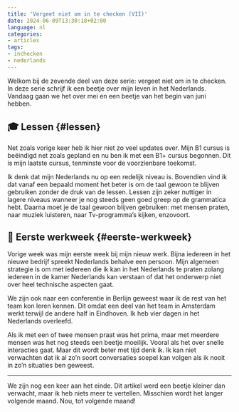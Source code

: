 ```yaml
---
title: 'Vergeet niet om in te checken (VII)'
date: 2024-06-09T13:30:18+02:00
language: nl
categories:
- articles
tags:
- inchecken
- nederlands
---
```


Welkom bij de zevende deel van deze serie: vergeet niet om in te checken. In deze serie schrijf ik een beetje over mijn leven in het Nederlands. Vandaag gaan we het over mei en een beetje van het begin van juni hebben.

<!--more-->

## 🎓 Lessen {#lessen}

Net zoals vorige keer heb ik hier niet zo veel updates over. Mijn B1 cursus is beëindigd net zoals gepland en nu ben ik met een B1+ cursus begonnen. Dit is mijn laatste cursus, tenminste voor de voorzienbare toekomst.

Ik denk dat mijn Nederlands nu op een redelijk niveau is. Bovendien vind ik dat vanaf een bepaald moment het beter is om de taal gewoon te blijven gebruiken zonder de druk van de lessen. Lessen zijn zeker nuttiger in lagere niveaus wanneer je nog steeds geen goed greep op de grammatica hebt. Daarna moet je de taal gewoon blijven gebruiken: met mensen praten, naar muziek luisteren, naar Tv-programma’s kijken, enzovoort.

## 💼 Eerste werkweek {#eerste-werkweek}

Vorige week was mijn eerste week bij mijn nieuw werk. Bijna iedereen in het nieuwe bedrijf spreekt Nederlands behalve een persoon. Mijn algemeen strategie is om met iedereen die ik kan in het Nederlands te praten zolang iedereen in de kamer Nederlands kan verstaan of dat het onderwerp niet over heel technische aspecten gaat.

We zijn ook naar een conferentie in Berlijn geweest waar ik de rest van het team kon leren kennen. Dit omdat een deel van het team in Amsterdam werkt terwijl de andere half in Eindhoven. Ik heb vier dagen in het Nederlands overleefd.

Als ik met een of twee mensen praat was het prima, maar met meerdere mensen was het nog steeds een beetje moeilijk. Vooral als het over snelle interacties gaat. Maar dit wordt beter met tijd denk ik. Ik kan niet verwachten dat ik al zo’n soort conversaties soepel kan volgen als ik nooit in zo’n situaties ben geweest.

---

We zijn nog een keer aan het einde. Dit artikel werd een beetje kleiner dan verwacht, maar ik heb niets meer te vertellen. Misschien wordt het langer volgende maand. Nou, tot volgende maand!
